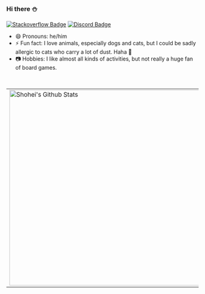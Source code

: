 ### Hi there ⛄

[![Stackoverflow Badge](https://img.shields.io/badge/-syohey-9cf?style=logo=stackoverflow?style=flat-square&logo=stackoverflow&link=https://stackoverflow.com/users/4909849/syohey&color=fef9ef&logoColor=red)](https://stackoverflow.com/users/4909849/syohey) [![Discord Badge](https://img.shields.io/badge/-tomodachi-9cf?style=logo=discord?style=flat-square&logo=discord&link=https://discord.gg/A54eTAcf&color=fef9ef&logoColor=4a4e69)](https://discord.gg/A54eTAcf)

<!-- - 🌱 I’m currently learning rust, skateboarding, data structures, algorithms, and guitar.
- 🤔 I’m looking for help with rust, skateboarding, and data strucutres.
- 💬 Ask me about go(board game).
- 📫 How to reach me: Telegram or discord(sabito#5178 or join my server from the discord button above!). -->

- 😄 Pronouns: he/him
- ⚡ Fun fact: I love animals, especially dogs and cats, but I could be sadly allergic to cats who carry a lot of dust. Haha 🐷
- 📷 Hobbies: I like almost all kinds of activities, but not really a huge fan of board games.

<br>

<center>
  <table style="border: none;">
    <tr style="border: none;">
        <td style="border: none;"><img width="512px" align="left" src="https://github-readme-stats.vercel.app/api?username=sjinno&&show_icons=true&title_color=24292e&icon_color=f66a0a&text_color=005cc5&bg_color=fafbfc" alt="Shohei's Github Stats"></td>
        <td style="border: none;"><img width="512px" align="right" src="https://github-readme-stats.vercel.app/api/top-langs/?username=sjinno&hide=html&layout=compact&show_icons=true&title_color=24292e&icon_color=f66a0a&text_color=005cc5&bg_color=fafbfc" /></td>
    </tr>
  </table>
</center>

<!-- https://github-readme-stats.vercel.app/api?username=sjinno&&show_icons=true&title_color=ffffff&icon_color=F8F32B&text_color=8D99AE&bg_color=2B2D42 -->

<!--
**sjinno/sjinno** is a ✨ _special_ ✨ repository because its `README.md` (this file) appears on your GitHub profile.

Here are some ideas to get you started:

- 🔭 I’m currently working on ...
- 👯 I’m looking to collaborate on ...
-->
